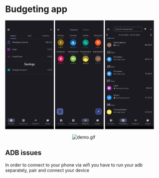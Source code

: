 # Budgeting app

<p float="left">
    <img src="res/accounts_page.png" width="31%" />
    <img src="res/categories_page.png" width="31%" />
    <img src="res/transactions_page.png" width="31%" />
</p>

<div align="center">
    <img src="res/demo.gif" alt="demo.gif"> 
</div>

## ADB issues

In order to connect to your phone via wifi you have to run your adb separately, pair and connect your device 